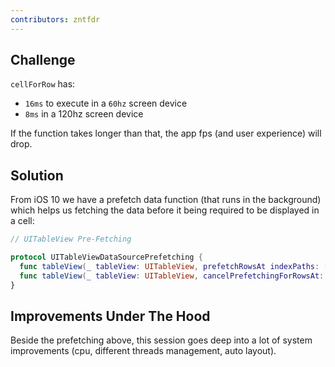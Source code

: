 ```yaml
---
contributors: zntfdr
---
```


## Challenge

`cellForRow` has:

- `16ms` to execute in a `60hz` screen device
- `8ms` in a 120hz screen device 

If the function takes longer than that, the app fps (and user experience) will drop. 

## Solution

From iOS 10 we have a prefetch data function (that runs in the background) which helps us fetching the data before it being required to be displayed in a cell:

```swift
// UITableView Pre-Fetching

protocol UITableViewDataSourcePrefetching { 
  func tableView(_ tableView: UITableView, prefetchRowsAt indexPaths: [IndexPath])
  func tableView(_ tableView: UITableView, cancelPrefetchingForRowsAt: indexPaths [IndexPath])
}
```

## Improvements Under The Hood

Beside the prefetching above, this session goes deep into a lot of system improvements (cpu, different threads management, auto layout).